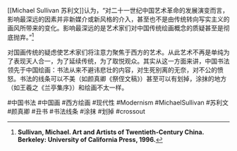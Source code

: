 [[Michael Sullivan 苏利文]]认为，“对二十一世纪中国艺术革命的发展演变而言，影响最深远的因素并非新媒介或新风格的介入，甚至也不是由传统转向写实主义的画风所带来的变化。影响最深远的是艺术家们对中国传统绘画概念的质疑甚至是彻底抛弃。”[^1]

对国画传统的疑虑使艺术家们将注意力聚焦于西方的艺术。从此艺术不再是单纯为了表现天人合一，为了延续传统，为了取悦观众。其实从这一方面来讲，中国书法领先于中国绘画：书法从来不避讳悲壮的内容，对生死别离的无奈，对不公的愤怒。书法的线条可以不美（如颜真卿《祭侄文稿》）甚至可以有划掉，涂抹的地方（如王羲之《兰亭集序》）和绘画不太一样。

#中国书法 #中国画 #西方绘画 #现代性 #Modernism #MichaelSullivan #苏利文  #颜真卿 #丑书 #书法线条 #涂抹 #划掉 #crossout 

[^1]:**Sullivan, Michael. Art and Artists of Twentieth-Century China. Berkeley: University of California Press, 1996.** 